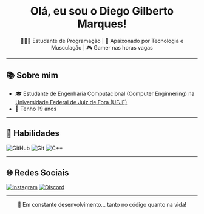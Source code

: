 <h1 align="center">Olá, eu sou o Diego Gilberto Marques! </h1>

<p align="center">
  👨🏻‍💻 Estudante de Programação | 💪 Apaixonado por Tecnologia e Musculação | 🎮 Gamer nas horas vagas
</p>

---

## 📚 Sobre mim

- 🎓 Estudante de Engenharia Computacional (Computer Enginnering) na [Universidade Federal de Juiz de Fora (UFJF)](https://www.instagram.com/ufjf/)
- 🧑 Tenho 19 anos

---

## 🔧 Habilidades

![GitHub](https://img.shields.io/badge/GitHub-121011?style=for-the-badge&logo=github&logoColor=white)
![Git](https://img.shields.io/badge/Git-F05033?style=for-the-badge&logo=git&logoColor=white)
![C++](https://img.shields.io/badge/C++-00599C?style=for-the-badge&logo=c%2B%2B&logoColor=white)

---

## 🌐 Redes Sociais

[![Instagram](https://img.shields.io/badge/Instagram-%23E4405F.svg?style=for-the-badge&logo=Instagram&logoColor=white)](https://www.instagram.com/diego_lokt/)
[![Discord](https://img.shields.io/badge/Discord-5865F2?style=for-the-badge&logo=discord&logoColor=white)](https://discord.com/users/222716379109916672)

---

<p align="center">
  🚧 Em constante desenvolvimento... tanto no código quanto na vida!
</p>
